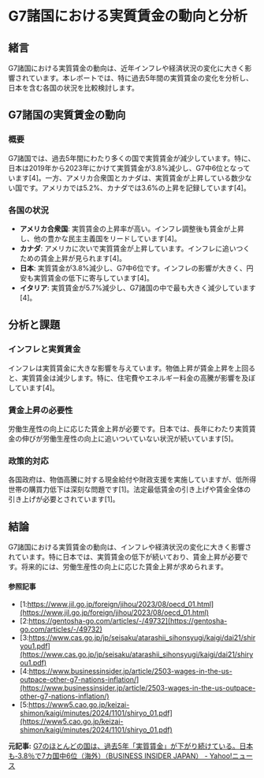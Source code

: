 # G7諸国における実質賃金の動向と分析

## 緒言

G7諸国における実質賃金の動向は、近年インフレや経済状況の変化に大きく影響されています。本レポートでは、特に過去5年間の実質賃金の変化を分析し、日本を含む各国の状況を比較検討します。

## G7諸国の実質賃金の動向

### 概要

G7諸国では、過去5年間にわたり多くの国で実質賃金が減少しています。特に、日本は2019年から2023年にかけて実質賃金が3.8%減少し、G7中6位となっています[4]。一方、アメリカ合衆国とカナダは、実質賃金が上昇している数少ない国です。アメリカでは5.2%、カナダでは3.6%の上昇を記録しています[4]。

### 各国の状況

- **アメリカ合衆国**: 実質賃金の上昇率が高い。インフレ調整後も賃金が上昇し、他の豊かな民主主義国をリードしています[4]。
- **カナダ**: アメリカに次いで実質賃金が上昇しています。インフレに追いつくための賃金上昇が見られます[4]。
- **日本**: 実質賃金が3.8%減少し、G7中6位です。インフレの影響が大きく、円安も実質賃金の低下に寄与しています[4]。
- **イタリア**: 実質賃金が5.7%減少し、G7諸国の中で最も大きく減少しています[4]。

## 分析と課題

### インフレと実質賃金

インフレは実質賃金に大きな影響を与えています。物価上昇が賃金上昇を上回ると、実質賃金は減少します。特に、住宅費やエネルギー料金の高騰が影響を及ぼしています[4]。

### 賃金上昇の必要性

労働生産性の向上に応じた賃金上昇が必要です。日本では、長年にわたり実質賃金の伸びが労働生産性の向上に追いついていない状況が続いています[5]。

### 政策的対応

各国政府は、物価高騰に対する現金給付や財政支援を実施していますが、低所得世帯の購買力低下は深刻な問題です[1]。法定最低賃金の引き上げや賃金全体の引き上げが必要とされています[1]。

## 結論

G7諸国における実質賃金の動向は、インフレや経済状況の変化に大きく影響されています。特に日本では、実質賃金の低下が続いており、賃金上昇が必要です。将来的には、労働生産性の向上に応じた賃金上昇が求められます。

#### 参照記事
- [1:https://www.jil.go.jp/foreign/jihou/2023/08/oecd_01.html](https://www.jil.go.jp/foreign/jihou/2023/08/oecd_01.html)
- [2:https://gentosha-go.com/articles/-/49732](https://gentosha-go.com/articles/-/49732)
- [3:https://www.cas.go.jp/jp/seisaku/atarashii_sihonsyugi/kaigi/dai21/shiryou1.pdf](https://www.cas.go.jp/jp/seisaku/atarashii_sihonsyugi/kaigi/dai21/shiryou1.pdf)
- [4:https://www.businessinsider.jp/article/2503-wages-in-the-us-outpace-other-g7-nations-inflation/](https://www.businessinsider.jp/article/2503-wages-in-the-us-outpace-other-g7-nations-inflation/)
- [5:https://www5.cao.go.jp/keizai-shimon/kaigi/minutes/2024/1101/shiryo_01.pdf](https://www5.cao.go.jp/keizai-shimon/kaigi/minutes/2024/1101/shiryo_01.pdf)


**元記事:** [G7のほとんどの国は、過去5年「実質賃金」が下がり続けている。日本も‐3.8％で7カ国中6位（海外）（BUSINESS INSIDER JAPAN） - Yahoo!ニュース](https://news.yahoo.co.jp/articles/2a678246eb170e2680bef64902e3cf31b881aa39?source=rss)